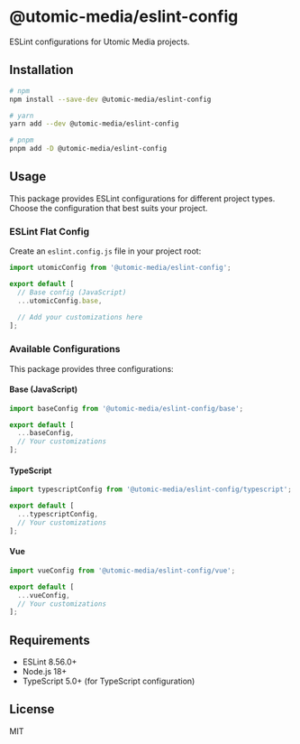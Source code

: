 # @utomic-media/eslint-config

ESLint configurations for Utomic Media projects.

## Installation

```bash
# npm
npm install --save-dev @utomic-media/eslint-config

# yarn
yarn add --dev @utomic-media/eslint-config

# pnpm
pnpm add -D @utomic-media/eslint-config
```

## Usage

This package provides ESLint configurations for different project types. Choose the configuration that best suits your project.

### ESLint Flat Config

Create an `eslint.config.js` file in your project root:

```js
import utomicConfig from '@utomic-media/eslint-config';

export default [
  // Base config (JavaScript)
  ...utomicConfig.base,
  
  // Add your customizations here
];
```

### Available Configurations

This package provides three configurations:

#### Base (JavaScript)

```js
import baseConfig from '@utomic-media/eslint-config/base';

export default [
  ...baseConfig,
  // Your customizations
];
```

#### TypeScript

```js
import typescriptConfig from '@utomic-media/eslint-config/typescript';

export default [
  ...typescriptConfig,
  // Your customizations
];
```

#### Vue

```js
import vueConfig from '@utomic-media/eslint-config/vue';

export default [
  ...vueConfig,
  // Your customizations
];
```

## Requirements

- ESLint 8.56.0+
- Node.js 18+
- TypeScript 5.0+ (for TypeScript configuration)

## License

MIT